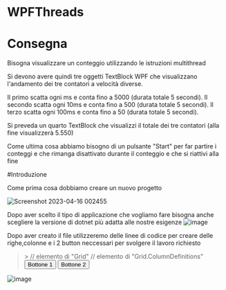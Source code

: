 # WPFThreads

# Consegna

Bisogna visualizzare un conteggio utilizzando le istruzioni multithread

Si devono avere  quindi tre oggetti TextBlock WPF che visualizzano l'andamento dei tre contatori a velocità diverse.

Il primo scatta ogni ms e conta fino a 5000 (durata totale 5 secondi).
Il secondo scatta ogni 10ms e conta fino a 500 (durata totale 5 secondi).
Il terzo scatta ogni 100ms e conta fino a 50 (durata totale 5 secondi).

Si preveda un quarto TextBlock che visualizzi il totale dei tre contatori (alla fine visualizzerà 5.550)

Come ultima cosa abbiamo bisogno di un pulsante "Start" per far partire i conteggi e che rimanga disattivato durante il conteggio e  che si riattivi alla fine

#Introduzione

Come prima cosa dobbiamo creare un nuovo progetto

![Screenshot 2023-04-16 002455](https://user-images.githubusercontent.com/116788494/234233686-d4239a24-e1c4-4120-ad67-88cd0d17b411.png)

Dopo aver scelto il tipo di applicazione che vogliamo fare bisogna anche scegliere la versione di dotnet più adatta alle nostre esigenze
![image](https://user-images.githubusercontent.com/116788494/234234142-a861b746-4ed6-4d08-b112-ecf9db810f27.png)

Dopo aver creato il file utilizzeremo delle linee di codice per creare  delle righe,colonne e i 2 button neccessari per svolgere il lavoro richiesto


 > <Grid>
> <Grid.RowDefinitions>
> <RowDefinition></RowDefinition>
>  ><RowDefinition></RowDefinition>
> <RowDefinition></RowDefinition>
> </Grid.RowDefinitions>
> <Grid.ColumnDefinitions> // elemento di "Grid"
> <ColumnDefinition></ColumnDefinition> // elemento di "Grid.ColumnDefinitions"
> <ColumnDefinition></ColumnDefinition>
> <ColumnDefinition></ColumnDefinition>
> </Grid.ColumnDefinitions>
> <Button Height="100" Grid.Row="1" Grid.Column="1" Width="200" > Bottone
> 1</Button>
> <Button Height="50" Width="100">Bottone 2</Button>
> </Grid>

















![image](https://user-images.githubusercontent.com/116788494/234235484-043a09a8-5720-4a18-8c86-7e1bf8760ab0.png)


